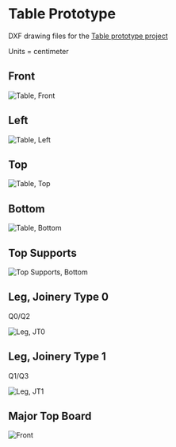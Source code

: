 # Table Prototype

DXF drawing files for the [Table prototype project](https://github.com/jonlamb-gh/openscad-models-rust/tree/master/wood-projects/table)

Units = centimeter

## Front

![Table, Front](images/table_front.svg)

## Left

![Table, Left](images/table_left.svg)

## Top

![Table, Top](images/table_top.svg)

## Bottom

![Table, Bottom](images/table_bottom.svg)

## Top Supports

![Top Supports, Bottom](images/top_supports.svg)

## Leg, Joinery Type 0

Q0/Q2

![Leg, JT0](images/leg_board_jt0.svg)

## Leg, Joinery Type 1

Q1/Q3

![Leg, JT1](images/leg_board_jt1.svg)

## Major Top Board

![Front](images/major_top_board_front.svg)
